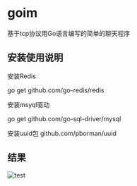 # goim

基于tcp协议用Go语言编写的简单的聊天程序

安装使用说明
--------------------------------------------------------------------------

安装Redis

go get github.com/go-redis/redis

安装msyql驱动

go get github.com/go-sql-driver/mysql

安装uuid包
github.com/pborman/uuid




结果
------------------------------------------------------------
![test](https://github.com/zhongbo10086/goim/blob/master/gochat.png) 






